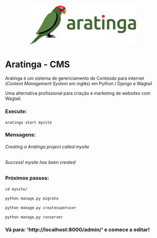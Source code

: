 <h1 align="center">
    <picture>
        <source media="(prefers-color-scheme: light)" srcset=".github/aratinga.svg">
        <source media="(prefers-color-scheme: dark)" srcset=".github/aratinga-inverse.svg">
        <img width="343" src=".github/aratinga.svg" alt="Aratinga">
    </picture>
</h1>

# Aratinga - CMS

Aratinga é um sistema de gerenciamento de Conteúdo para internet (_Content Management System_ em inglês) em Python / Django e Wagtail

Uma alternativa profissional para criação e marketing de websites com Wagtail.

### Execute:
``` CLI
aratinga start mysite
```
### Mensagens:

###### Creating a Aratinga project called mysite

###### Success! mysite has been created

### Próximos passos:
``` CLI
cd mysite/
```
``` CLI
python manage.py migrate
```
``` CLI
python manage.py createsuperuser
```
``` CLI
python manage.py runserver
```

### Vá para: 'http://localhost:8000/admin/' e comece a editar!